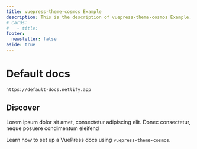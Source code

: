 ```yaml
---
title: vuepress-theme-cosmos Example
description: This is the description of vuepress-theme-cosmos Example.
# cards:
#   - title: 
footer:
  newsletter: false
aside: true
---
```


# Default docs

`https://default-docs.netlify.app`

## Discover

Lorem ipsum dolor sit amet, consectetur adipiscing elit. Donec consectetur, neque posuere condimentum eleifend

Learn how to set up a VuePress docs using `vuepress-theme-cosmos`.
